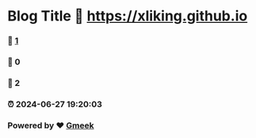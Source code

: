 # Blog Title :link: https://xliking.github.io 
### :page_facing_up: [1](https://xliking.github.io/tag.html) 
### :speech_balloon: 0 
### :hibiscus: 2 
### :alarm_clock: 2024-06-27 19:20:03 
### Powered by :heart: [Gmeek](https://github.com/Meekdai/Gmeek)
